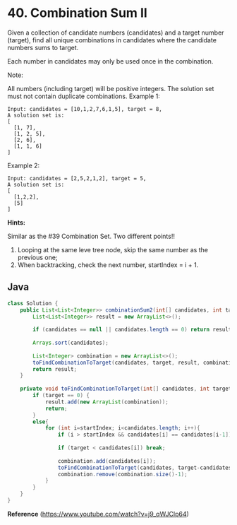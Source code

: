 # 40. Combination Sum II

Given a collection of candidate numbers (candidates) and a target number (target), find all unique combinations in candidates where the candidate numbers sums to target.

Each number in candidates may only be used once in the combination.

Note:

All numbers (including target) will be positive integers.
The solution set must not contain duplicate combinations.
Example 1:
```
Input: candidates = [10,1,2,7,6,1,5], target = 8,
A solution set is:
[
  [1, 7],
  [1, 2, 5],
  [2, 6],
  [1, 1, 6]
]
```
Example 2:
```
Input: candidates = [2,5,2,1,2], target = 5,
A solution set is:
[
  [1,2,2],
  [5]
]
```

**Hints:**

Similar as the #39 Combination Set. Two different points!!
1. Looping at the same leve tree node, skip the same number as the previous one;
2. When backtracking, check the next number, startIndex = i + 1.

## Java
```java
class Solution {
    public List<List<Integer>> combinationSum2(int[] candidates, int target) {
        List<List<Integer>> result = new ArrayList<>();
        
        if (candidates == null || candidates.length == 0) return result;
        
        Arrays.sort(candidates);
        
        List<Integer> combination = new ArrayList<>();
        toFindCombinationToTarget(candidates, target, result, combination, 0);
        return result;
    }
    
    private void toFindCombinationToTarget(int[] candidates, int target, List<List<Integer>> result, List<Integer> combination, int startIndex){
        if (target == 0) {
            result.add(new ArrayList(combination));
            return;
        }
        else{
            for (int i=startIndex; i<candidates.length; i++){
                if (i > startIndex && candidates[i] == candidates[i-1]) continue;    //skip if the number is the same as the previous one (diff from #39 pt1)
                
                if (target < candidates[i]) break;
                
                combination.add(candidates[i]);
                toFindCombinationToTarget(candidates, target-candidates[i], result, combination, i+1);     //start from next Index (diff from #39 pt2)
                combination.remove(combination.size()-1);
            }
        }
    }
}
```

**Reference**
(https://www.youtube.com/watch?v=j9_qWJClp64)
